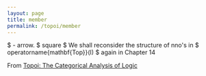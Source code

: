 ```yaml
---
layout: page
title: member
permalink: /topoi/member
---
```

$ - arrow. $ square $ We shall reconsider the structure of nno's in $ operatorname{mathbf{Top}}(I) $ again in Chapter 14


From [Topoi: The Categorical Analysis of Logic](https://mathgloss.github.io/MathGloss/topoi.html)